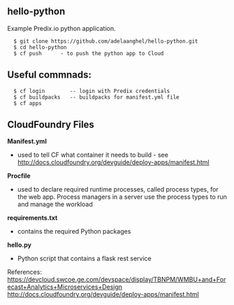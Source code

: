 ## hello-python
Example Predix.io python application.
```
  $ git clone https://github.com/adelaanghel/hello-python.git
  $ cd hello-python
  $ cf push      - to push the python app to Cloud
```

## Useful commnads:
```
  $ cf login        -- login with Predix credentials
  $ cf buildpacks   -- buildpacks for manifest.yml file
  $ cf apps
```

## CloudFoundry Files
**Manifest.yml**
- used to tell CF what container it needs to build - see http://docs.cloudfoundry.org/devguide/deploy-apps/manifest.html

**Procfile**
- used to declare required runtime processes, called process types, for the web app. Process managers in a server use the process types to run and manage the workload

**requirements.txt**
- contains the required Python packages

**hello.py**
- Python script that contains a flask rest service

References:
https://devcloud.swcoe.ge.com/devspace/display/TBNPM/WMBU+and+Forecast+Analytics+Microservices+Design
http://docs.cloudfoundry.org/devguide/deploy-apps/manifest.html
